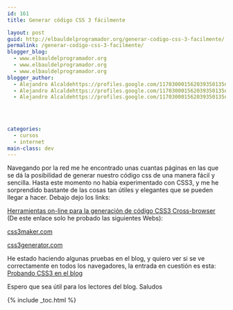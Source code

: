 ```yaml
---
id: 161
title: Generar código CSS 3 fácilmente

layout: post
guid: http://elbauldelprogramador.org/generar-codigo-css-3-facilmente/
permalink: /generar-codigo-css-3-facilmente/
blogger_blog:
  - www.elbauldelprogramador.org
  - www.elbauldelprogramador.org
  - www.elbauldelprogramador.org
blogger_author:
  - Alejandro Alcaldehttps://profiles.google.com/117030001562039350135noreply@blogger.com
  - Alejandro Alcaldehttps://profiles.google.com/117030001562039350135noreply@blogger.com
  - Alejandro Alcaldehttps://profiles.google.com/117030001562039350135noreply@blogger.com

  
  
  
categories:
  - cursos
  - internet
main-class: dev
---
```

Navegando por la red me he encontrado unas cuantas páginas en las que se dá la posibilidad de generar nuestro código css de una manera fácil y sencilla. Hasta este momento no había experimentado con CSS3, y me he sorprendido bastante de las cosas tan útiles y elegantes que se pueden llegar a hacer. Debajo dejo los links:  
  
<!--ad-->

[Herramientas on-line para la generación de código CSS3 Cross-browser][1] (De este enlace solo he probado las siguientes Webs):  
  
[css3maker.com][2]  
  
[css3generator.com][3]

He estado haciendo algunas pruebas en el blog, y quiero ver si se ve correctamente en todos los navegadores, la entrada en cuestión es esta: [Probando CSS3 en el blog][4]

Espero que sea útil para los lectores del blog. Saludos



 [1]: http://www.susannakosic.net/css/126-herramientas-on-line-para-la-generacion-de-codigo-css3-cross-browser
 [2]: http://www.css3maker.com/
 [3]: http://css3generator.com/
 [4]: https://elbauldelprogramador.com/probando-css3-en-el-blog/

{% include _toc.html %}

